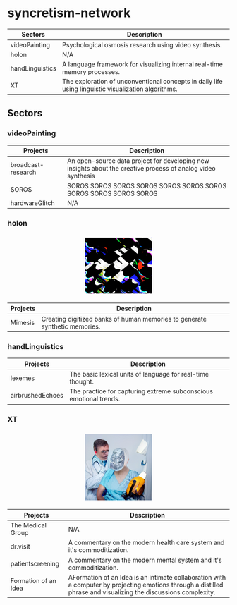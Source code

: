 # syncretism-network

| Sectors      | Description                                                  |
| ------------ | ------------------------------------------------------------ |
| videoPainting       | Psychological osmosis research using video synthesis.            |
| holon               | N/A            |
| handLinguistics     | A language framework for visualizing internal real-time memory processes.   |
| XT                  | The exploration of unconventional concepts in daily life using linguistic visualization algorithms.            |

## Sectors
### videoPainting



| Projects      | Description                                                  |
| ------------ | ------------------------------------------------------------ |
| broadcast-research    | An open-source data project for developing new insights about the creative process of analog video synthesis            |
| SOROS      | SOROS SOROS SOROS SOROS SOROS SOROS SOROS SOROS SOROS SOROS SOROS            |
| hardwareGlitch      | N/A            |

### holon
<h3 align="center">
  <img height="30%" width="30%" src="https://github.com/cskonopka/syncretism-network/blob/main/assets/holon-mimesis.png"/>
</h3>

| Projects      | Description                                                  |
| ------------ | ------------------------------------------------------------ |
| Mimesis      | Creating digitized banks of human memories to generate synthetic memories.            |

### handLinguistics


| Projects      | Description                                                  |
| ------------ | ------------------------------------------------------------ |
| lexemes             | The basic lexical units of language for real-time thought.            |
| airbrushedEchoes    | The practice for capturing extreme subconscious emotional trends.            |

### XT
<h3 align="center">
  <img height="30%" width="30%" src="https://github.com/cskonopka/syncretism-network/blob/main/assets/xt-drvisit.jpg"/>
</h3>

| Projects      | Description                                                  |
| ------------ | ------------------------------------------------------------ |
| The Medical Group                  | N/A            |
| dr.visit                  | A commentary on the modern health care system and it's commoditization.            |
| patientscreening          | A commentary on the modern mental system and it's commoditization.            |
| Formation of an Idea      | AFormation of an Idea is an intimate collaboration with a computer by projecting emotions through a distilled phrase and visualizing the discussions complexity.            |




